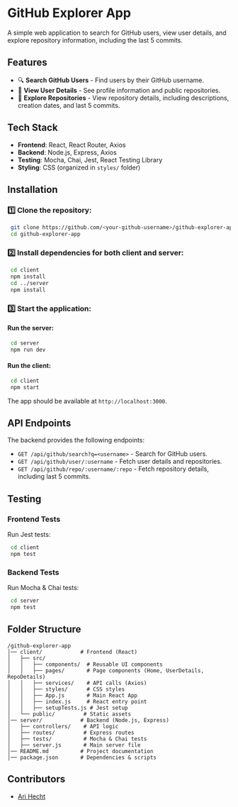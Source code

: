 # GitHub Explorer App

A simple web application to search for GitHub users, view user details, and explore repository information, including the last 5 commits.

## Features
- 🔍 **Search GitHub Users** - Find users by their GitHub username.
- 👤 **View User Details** - See profile information and public repositories.
- 📂 **Explore Repositories** - View repository details, including descriptions, creation dates, and last 5 commits.

## Tech Stack
- **Frontend**: React, React Router, Axios
- **Backend**: Node.js, Express, Axios
- **Testing**: Mocha, Chai, Jest, React Testing Library
- **Styling**: CSS (organized in `styles/` folder)

## Installation

### 1️⃣ Clone the repository:
```sh
 git clone https://github.com/<your-github-username>/github-explorer-app.git
 cd github-explorer-app
```

### 2️⃣ Install dependencies for both client and server:
```sh
 cd client
 npm install
 cd ../server
 npm install
```

### 3️⃣ Start the application:
#### Run the server:
```sh
 cd server
 npm run dev
```
#### Run the client:
```sh
 cd client
 npm start
```
The app should be available at `http://localhost:3000`.

## API Endpoints
The backend provides the following endpoints:
- `GET /api/github/search?q=<username>` - Search for GitHub users.
- `GET /api/github/user/:username` - Fetch user details and repositories.
- `GET /api/github/repo/:username/:repo` - Fetch repository details, including last 5 commits.

## Testing
### **Frontend Tests**
Run Jest tests:
```sh
 cd client
 npm test
```
### **Backend Tests**
Run Mocha & Chai tests:
```sh
 cd server
 npm test
```

## Folder Structure
```
/github-explorer-app
│── client/            # Frontend (React)
│   ├── src/
│   │   ├── components/  # Reusable UI components
│   │   ├── pages/       # Page components (Home, UserDetails, RepoDetails)
│   │   ├── services/    # API calls (Axios)
│   │   ├── styles/      # CSS styles
│   │   ├── App.js       # Main React App
│   │   ├── index.js     # React entry point
│   │   ├── setupTests.js # Jest setup
│   └── public/         # Static assets
│── server/            # Backend (Node.js, Express)
│   ├── controllers/    # API logic
│   ├── routes/         # Express routes
│   ├── tests/          # Mocha & Chai tests
│   ├── server.js       # Main server file
│── README.md          # Project documentation
│── package.json       # Dependencies & scripts
```

## Contributors
- [Ari Hecht](https://github.com/Arihecht)




